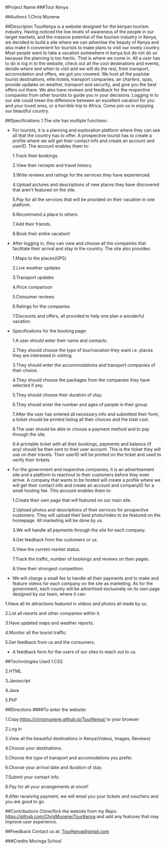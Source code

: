 #Project Name
###Tour Kenya

##Authors
1.Chris Munene


##Descripion
TourKenya is a website designed for the kenyan tourism industry. Having noticed the low levels of awareness
of the people in our target markets, and the massive potential of the tourism industry in Kenya, we decided to build a site where we can advertise the beauty of Kenya and also make it convenient for tourists to make plans to visit our lovely country. Most people want to take a vacation somewhere in kenya but do not do so because the planning is too hectic. That is where we come in. All a user has to do is log in to the website, check out all the cool destinations and events, decide where and when to visit and we will do the rest, from transport, accomodation and offers, we got you covered. We host all the poplular tourist destinations, elite hotels, transport companies, air charters, spas, provide updates on weather, transport and security, and give you the best offers out there. We also have reviews and feedback for the respective companies from other tourists to guide you in your decisions. Logging in to our site could mean the difference between an excellent vacation for you and your loved ones, or a horrible trip to Africa. Come join us in enjoying our beautiful country.

##Specifications
1.The site has multiple functions:

  * For tourists, it is a planning and exploration platform where they can see all that the country has to offer. A prospective tourist has to create a profile where we will get their contact info and create an account and userID. The account enables them to:

    1.Track their bookings.

    2.View their reciepts and travel history.

    3.Write reviews and ratings for the services they have experienced.

    4.Upload pictures and descriptions of new places they have discovered that aren't featured on the site.

    5.Pay for all the services that will be provided on their vacation in one platform.

    6.Recommend a place to others

    7.Add their friends.

    8.Book their entire vacation!

  * After logging in, they can view and choose all the companies that facilitate their arrival and stay in the country.
    The site also provides:

    1.Maps to the places(GPS)

    2.Live weather updates

    3.Transport updates

    4.Price comparison

    5.Consumer reviews

    6.Ratings for the companies

    7.Discounts and offers, all provided to help one plan a wonderful vacation.

  * Specifications for the booking page:

    1.A user should enter their name and contacts.

    2.They should choose the type of tour/vacation they want i.e. places they are interested in visiting.

    3.They should enter the accommodations and transport companies of their choice.

    4.They should choose the packages from the companies they have selected if any.

    5.They should choose their duration of stay.

    6.They should enter the number and ages of people in their group.

    7.After the user has entered all necessary info and submitted their form, a ticket should be printed listing all their choices and the total cost.

    8.The user should be able to choose a payment method and to pay through the site.

    9.A printable ticket with all their bookings, payments and balance (if any) should be then sent to their user account. This is the ticket they will use on their travels. Their userID will be printed on the ticket and used to verify their tickets.


  * For the government and respective companies, it is an advertisement site and a platform to reachout to their customers before they even arrive.
  A company that wants to be hosted will create a profile where we will get their contact info and create an account and companyID for a small hosting fee. This account enables them to:

    1.Create their own page that will featured on our main site.

    2.Upload photos and descriptions of their services for prospective customers. They will upload their best photo/video to be featured on the homepage. All marketing will be done by us.

    3.We will handle all payments through the site for each company.

    4.Get feedback from the customers or us.

    5.View the current market status.

    7.Track the traffic, number of bookings and reviews on their pages.

    8.View their strongest competition.

  * We will charge a small fee to handle all their payments and to make and feature videos for each company on the site as marketing.
  As for the  government, each county will be advertised exclusively on its own page designed by our team, where it can:

   1.Have all its attractions featured in videos and photos all made by us.

   2.List all resorts and other companies within it.

   3.Have updated maps and weather reports.

   4.Monitor all the tourist traffic.

   5.Get feedback from us and the consumers.

  * A feedback form for the users of our sites to reach out to us.


##Technologies Used
1.CSS

2.HTML

3.Javascript

4.Java

5.PhP

##Directions
####To enter the website:

1.Copy:https://chrismunene.github.io/TourKenya/ to your browser

2.Log in

3.View all the beautiful destinations in Kenya(Videos, Images, Reviews)

4.Choose your destinations.

5.Choose the type of transport and accomodations you prefer.

6.Choose your arrival date and duration of stay.

7.Submit your contact info.

8.Pay for all your arrangements at once!!

9.After receiving payment, we will email you your tickets and vouchers and you are good to go.

##Contributions
Clone/fork the website from my Repo:  https://github.com/ChrisMunene/TourKenya  and add any features that may
improve user experience.

##Feedback
Contact us at: TourKenya@gmail.com

###Credits
Moringa School
